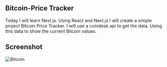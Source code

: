 ## Bitcoin-Price Tracker

Today I will learn Next.js. Using React and Next.js I will create a simple project Bitcoin Price Tracker. I will use a coindesk api to get the data.
Using this data to show the current Bitcoin values.

## Screenshot

![Bitcoin](https://user-images.githubusercontent.com/67471717/122208634-2df56900-cec1-11eb-90e4-d48a6fdd45a1.PNG)
